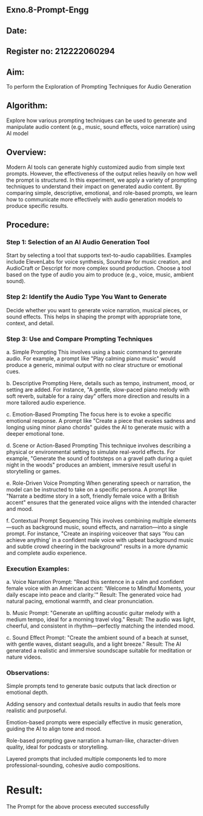 ## Exno.8-Prompt-Engg
## Date:
## Register no: 212222060294
## Aim: 
To perform the Exploration of Prompting Techniques for Audio Generation
## Algorithm: 
Explore how various prompting techniques can be used to generate and manipulate audio content (e.g., music, sound effects, voice narration) using AI model
## Overview:
Modern AI tools can generate highly customized audio from simple text prompts. However, the effectiveness of the output relies heavily on how well the prompt is structured. In this experiment, we apply a variety of prompting techniques to understand their impact on generated audio content. By comparing simple, descriptive, emotional, and role-based prompts, we learn how to communicate more effectively with audio generation models to produce specific results.

## Procedure:
### Step 1: Selection of an AI Audio Generation Tool
Start by selecting a tool that supports text-to-audio capabilities. Examples include ElevenLabs for voice synthesis, Soundraw for music creation, and AudioCraft or Descript for more complex sound production. Choose a tool based on the type of audio you aim to produce (e.g., voice, music, ambient sound).

### Step 2: Identify the Audio Type You Want to Generate
Decide whether you want to generate voice narration, musical pieces, or sound effects. This helps in shaping the prompt with appropriate tone, context, and detail.

### Step 3: Use and Compare Prompting Techniques

a. Simple Prompting
This involves using a basic command to generate audio. For example, a prompt like "Play calming piano music" would produce a generic, minimal output with no clear structure or emotional cues.

b. Descriptive Prompting
Here, details such as tempo, instrument, mood, or setting are added. For instance, "A gentle, slow-paced piano melody with soft reverb, suitable for a rainy day" offers more direction and results in a more tailored audio experience.

c. Emotion-Based Prompting
The focus here is to evoke a specific emotional response. A prompt like "Create a piece that evokes sadness and longing using minor piano chords" guides the AI to generate music with a deeper emotional tone.

d. Scene or Action-Based Prompting
This technique involves describing a physical or environmental setting to simulate real-world effects. For example, "Generate the sound of footsteps on a gravel path during a quiet night in the woods" produces an ambient, immersive result useful in storytelling or games.

e. Role-Driven Voice Prompting
When generating speech or narration, the model can be instructed to take on a specific persona. A prompt like "Narrate a bedtime story in a soft, friendly female voice with a British accent" ensures that the generated voice aligns with the intended character and mood.

f. Contextual Prompt Sequencing
This involves combining multiple elements—such as background music, sound effects, and narration—into a single prompt. For instance, "Create an inspiring voiceover that says 'You can achieve anything' in a confident male voice with upbeat background music and subtle crowd cheering in the background" results in a more dynamic and complete audio experience.

### Execution Examples:
a. Voice Narration Prompt:
"Read this sentence in a calm and confident female voice with an American accent: 'Welcome to Mindful Moments, your daily escape into peace and clarity.'"
Result: The generated voice had natural pacing, emotional warmth, and clear pronunciation.

b. Music Prompt:
"Generate an uplifting acoustic guitar melody with a medium tempo, ideal for a morning travel vlog."
Result: The audio was light, cheerful, and consistent in rhythm—perfectly matching the intended mood.

c. Sound Effect Prompt:
"Create the ambient sound of a beach at sunset, with gentle waves, distant seagulls, and a light breeze."
Result: The AI generated a realistic and immersive soundscape suitable for meditation or nature videos.



### Observations:
Simple prompts tend to generate basic outputs that lack direction or emotional depth.

Adding sensory and contextual details results in audio that feels more realistic and purposeful.

Emotion-based prompts were especially effective in music generation, guiding the AI to align tone and mood.

Role-based prompting gave narration a human-like, character-driven quality, ideal for podcasts or storytelling.

Layered prompts that included multiple components led to more professional-sounding, cohesive audio compositions.



# Result: 
The Prompt for the above process executed successfully
